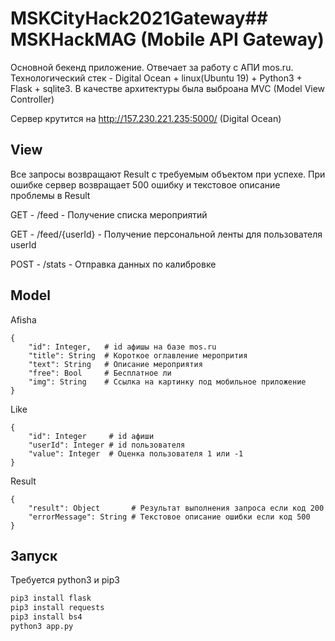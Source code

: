 # MSKCityHack2021Gateway## MSKHackMAG (Mobile API Gateway)

Основной бекенд приложение. Отвечает за работу с АПИ mos.ru. Технологический стек - Digital Ocean + linux(Ubuntu 19) + Python3 + Flask + sqlite3. В качестве архитектуры была выброана MVC (Model View Controller)

Сервер крутится на http://157.230.221.235:5000/ (Digital Ocean)

## View

Все запросы возвращают Result с требуемым объектом при успехе. При ошибке сервер возвращает 500 ошибку и текстовое описание проблемы в Result

GET - /feed - Получение списка мероприятий

GET - /feed/{userId} - Получение персональной ленты для пользователя userId 

POST - /stats - Отправка данных по калибровке

## Model

Afisha

```
{
    "id": Integer,   # id афишы на базе mos.ru
    "title": String  # Короткое оглавление меропрития
    "text": String   # Описание мероприятия
    "free": Bool     # Бесплатное ли
    "img": String    # Ссылка на картинку под мобильное приложение
} 
```

Like

```
{
    "id": Integer     # id афиши
    "userId": Integer # id пользователя
    "value": Integer  # Оценка пользователя 1 или -1
} 
```

Result

```
{
    "result": Object       # Результат выполнения запроса если код 200
    "errorMessage": String # Текстовое описание ошибки если код 500
}
```

## Запуск

Требуется python3 и pip3

```bash
pip3 install flask
pip3 install requests
pip3 install bs4
python3 app.py
```

